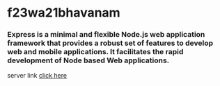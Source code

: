 # f23wa21bhavanam
### Express is a minimal and flexible Node.js web application framework that provides a robust set of features to develop web and mobile applications. It facilitates the rapid development of Node based Web applications. 


server link [click here](https://f23wa21bhavanam.onrender.com)

